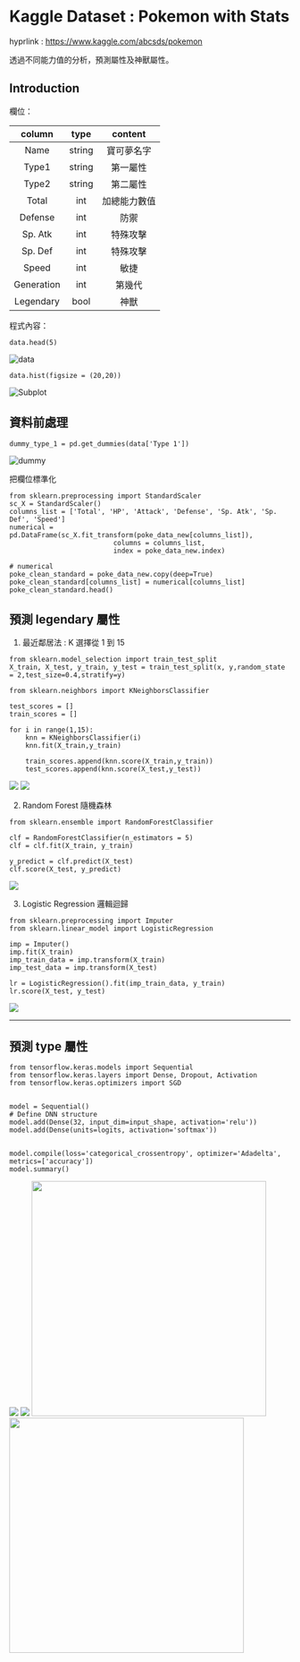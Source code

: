 # Kaggle Dataset : Pokemon with Stats

hyprlink :  https://www.kaggle.com/abcsds/pokemon  

透過不同能力值的分析，預測屬性及神獸屬性。  

## Introduction

欄位：

|column|type|content|
|:--:|:--:|:--:|
|Name|string|寶可夢名字|
|Type1|string|第一屬性|
|Type2|string|第二屬性|
|Total|int|加總能力數值|
|Defense|int|防禦|
|Sp. Atk|int|特殊攻擊|
|Sp. Def|int|特殊攻擊|
|Speed|int|敏捷|
|Generation|int|第幾代|
|Legendary|bool|神獸|

程式內容：

```
data.head(5)
```
![data](https://github.com/ChengYiHuang/Machine-Learning-Course-2019-07/blob/master/fig/data.png)

```
data.hist(figsize = (20,20))
```

![Subplot](https://github.com/ChengYiHuang/Machine-Learning-Course-2019-07/blob/master/fig/subplot.png)

## 資料前處理  
```
dummy_type_1 = pd.get_dummies(data['Type 1'])
```
![dummy](https://github.com/ChengYiHuang/Machine-Learning-Course-2019-07/blob/master/fig/type.PNG)


把欄位標準化
```
from sklearn.preprocessing import StandardScaler
sc_X = StandardScaler()
columns_list = ['Total', 'HP', 'Attack', 'Defense', 'Sp. Atk', 'Sp. Def', 'Speed']
numerical =  pd.DataFrame(sc_X.fit_transform(poke_data_new[columns_list]),
                          columns = columns_list,
                          index = poke_data_new.index)

# numerical
poke_clean_standard = poke_data_new.copy(deep=True)
poke_clean_standard[columns_list] = numerical[columns_list]
poke_clean_standard.head()
```



## 預測 legendary 屬性  

1. 最近鄰居法 : K 選擇從 1 到 15  
```
from sklearn.model_selection import train_test_split
X_train, X_test, y_train, y_test = train_test_split(x, y,random_state = 2,test_size=0.4,stratify=y)

from sklearn.neighbors import KNeighborsClassifier

test_scores = []
train_scores = []

for i in range(1,15):
    knn = KNeighborsClassifier(i)
    knn.fit(X_train,y_train)
    
    train_scores.append(knn.score(X_train,y_train))
    test_scores.append(knn.score(X_test,y_test))
```

![](https://github.com/ChengYiHuang/Machine-Learning-Course-2019-07/blob/master/fig/KNN.png)
![](https://github.com/ChengYiHuang/Machine-Learning-Course-2019-07/blob/master/fig/KNN_accuracy.PNG)



2. Random Forest 隨機森林  
```
from sklearn.ensemble import RandomForestClassifier

clf = RandomForestClassifier(n_estimators = 5)
clf = clf.fit(X_train, y_train)

y_predict = clf.predict(X_test)
clf.score(X_test, y_predict)
```
![](https://github.com/ChengYiHuang/Machine-Learning-Course-2019-07/blob/master/fig/random_forest.PNG)


3. Logistic Regression 邏輯迴歸  

```
from sklearn.preprocessing import Imputer
from sklearn.linear_model import LogisticRegression

imp = Imputer()
imp.fit(X_train)
imp_train_data = imp.transform(X_train)
imp_test_data = imp.transform(X_test)

lr = LogisticRegression().fit(imp_train_data, y_train)
lr.score(X_test, y_test)
```
![](https://github.com/ChengYiHuang/Machine-Learning-Course-2019-07/blob/master/fig/logistic.PNG)

<hr/>  

## 預測 type 屬性  
```
from tensorflow.keras.models import Sequential
from tensorflow.keras.layers import Dense, Dropout, Activation
from tensorflow.keras.optimizers import SGD


model = Sequential()
# Define DNN structure
model.add(Dense(32, input_dim=input_shape, activation='relu'))
model.add(Dense(units=logits, activation='softmax'))
     

model.compile(loss='categorical_crossentropy', optimizer='Adadelta', metrics=['accuracy'])
model.summary()
```
![](https://github.com/ChengYiHuang/Machine-Learning-Course-2019-07/blob/master/fig/DNN.png)
![](https://github.com/ChengYiHuang/Machine-Learning-Course-2019-07/blob/master/fig/epoch.PNG")
<img src = "https://github.com/ChengYiHuang/Machine-Learning-Course-2019-07/blob/master/fig/DNN01.PNG" width = "420px">
<img src = "https://github.com/ChengYiHuang/Machine-Learning-Course-2019-07/blob/master/fig/DNN02.PNG" width = "420px">


